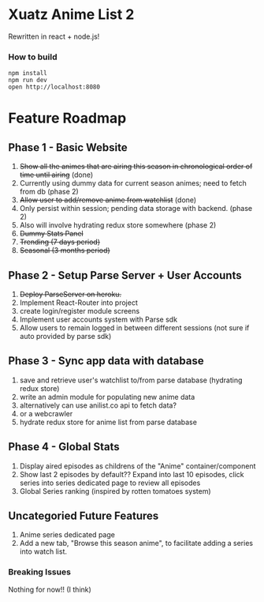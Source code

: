 # Xuatz Anime List 2
Rewritten in react + node.js!

<!--## Live Demo-->
<!--Check it out here!!-->
<!--http://xuatz.github.io/-->

### How to build

```
npm install
npm run dev
open http://localhost:8080
```

# Feature Roadmap

## Phase 1 - Basic Website
1. ~~Show all the animes that are airing this season in chronological order of time until airing~~ (done)
  1. Currently using dummy data for current season animes; need to fetch from db (phase 2)
1. ~~Allow user to add/remove anime from watchlist~~ (done)
  1. Only persist within session; pending data storage with backend. (phase 2)
  1. Also will involve hydrating redux store somewhere (phase 2)
1. ~~Dummy Stats Panel~~
  1. ~~Trending (7 days period)~~
  1. ~~Seasonal (3 months period)~~

## Phase 2 - Setup Parse Server + User Accounts
1. ~~Deploy ParseServer on heroku.~~
1. Implement React-Router into project
  1. create login/register module screens
1. Implement user accounts system with Parse sdk
1. Allow users to remain logged in between different sessions (not sure if auto provided by parse sdk)

## Phase 3 - Sync app data with database
1. save and retrieve user's watchlist to/from parse database (hydrating redux store)
1. write an admin module for populating new anime data
  1. alternatively can use anilist.co api to fetch data?
  1. or a webcrawler
1. hydrate redux store for anime list from parse database

## Phase 4 - Global Stats
1. Display aired episodes as childrens of the "Anime" container/component
1. Show last 2 episodes by default?? Expand into last 10 episodes, click series into series dedicated page to review all episodes
1. Global Series ranking (inspired by rotten tomatoes system)

## Uncategoried Future Features
1. Anime series dedicated page
1. Add a new tab, "Browse this season anime", to facilitate adding a series into watch list.

### Breaking Issues

Nothing for now!! (I think)
